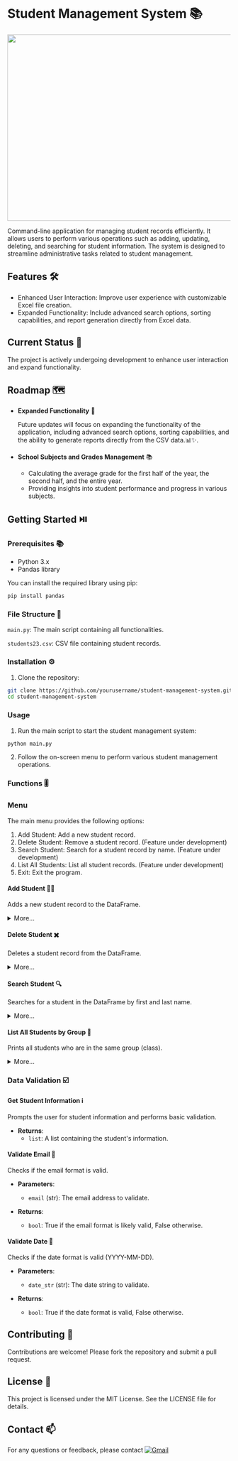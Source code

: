 # Student Management System  📚

<img src="https://github.com/pgnikolov/student-management-system/assets/151896883/66beb7d5-78c3-46a2-a1c7-e4e2b797c43c" width="7200" height="420"/>

Command-line application for managing student records efficiently. It allows users to perform various operations such as adding, updating, deleting, and searching for student information.
The system is designed to streamline administrative tasks related to student management.

## Features  🛠️

- Enhanced User Interaction: Improve user experience with customizable Excel file creation.
- Expanded Functionality: Include advanced search options, sorting capabilities, and report generation directly from Excel data.

## Current Status 🚧

The project is actively undergoing development to enhance user interaction and expand functionality.

## Roadmap  🗺️

* **Expanded Functionality** 🚀

    Future updates will focus on expanding the functionality of the application, including advanced search options,
    sorting capabilities, and the ability to generate reports directly from the CSV data.📊✨.

* **School Subjects and Grades Management** 📚

    - Calculating the average grade for the first half of the year, the second half, and the entire year.
    - Providing insights into student performance and progress in various subjects.



## Getting Started  ⏯️

### Prerequisites 📚

- Python 3.x
- Pandas library

You can install the required library using pip:
```bash
pip install pandas
```

### File Structure 📂

`main.py`: The main script containing all functionalities.

`students23.csv`: CSV file containing student records.

### Installation ⚙️ 

1. Clone the repository:
  ```bash
  git clone https://github.com/yourusername/student-management-system.git
  cd student-management-system
  ```

### Usage

1. Run the main script to start the student management system:
  ```bash
  python main.py
  ```
2. Follow the on-screen menu to perform various student management operations.

### Functions 🎚️

### Menu
The main menu provides the following options:

1. Add Student: Add a new student record.
2. Delete Student: Remove a student record. (Feature under development)
3. Search Student: Search for a student record by name. (Feature under development)
4. List All Students: List all student records. (Feature under development)
5. Exit: Exit the program.

#### Add Student 👨‍🎓
Adds a new student record to the DataFrame.

<details>
    <summary>More...</summary>
        
    - Parameters:
        - new_students (list): List containing the information of the new student.
        - df_students (pd.DataFrame): DataFrame containing existing student records.

    - Returns:
        - None
        
</details>


#### Delete Student ✖️
Deletes a student record from the DataFrame.

<details>
    <summary>More...</summary>
    
    - Parameters:
        - first_name_del (str): First name of the student to delete.
        - last_name_del (str): Last name of the student to delete.
        - df_students (pd.DataFrame): DataFrame containing existing student records.

    - Returns:
        - df (pd.DataFrame): DataFrame with the deleted record removed.

    - Raises:
        - ValueError: If no student with the given names is found.
    
</details>


#### Search Student 🔍
Searches for a student in the DataFrame by first and last name.

<details>
    <summary>More...</summary>

    - Parameters:
        - first_name_search (str): First name of the student to search.
        - last_name_search (str): Last name of the student to search.
        - df_students (pd.DataFrame): DataFrame containing existing student records.

    - Returns:
        - result (pd.DataFrame): DataFrame containing students matching the search criteria.

    - Raises:
        - ValueError: If no student with the given names is found.
        
</details>


#### List All Students by Group 📝
Prints all students who are in the same group (class).

<details>
    <summary>More...</summary>

    - Parameters:
        - df_students (pd.DataFrame): DataFrame containing existing student records.
        - class_students (str): The group (class) of students to filter.

    - Returns:
        - result (pd.DataFrame): DataFrame containing students filtered by the provided group.
    
</details>

### Data Validation ☑️

#### Get Student Information  ℹ️
Prompts the user for student information and performs basic validation.

- **Returns**:
    - `list`: A list containing the student's information.

#### Validate Email 📧
Checks if the email format is valid.

- **Parameters**:
    - `email` (str): The email address to validate.

- **Returns**:
    - `bool`: True if the email format is likely valid, False otherwise.

#### Validate Date 📅
Checks if the date format is valid (YYYY-MM-DD).

- **Parameters**:
    - `date_str` (str): The date string to validate.

- **Returns**:
    - `bool`: True if the date format is valid, False otherwise.


## Contributing 🤝
Contributions are welcome! Please fork the repository and submit a pull request.

## License 📝
This project is licensed under the MIT License. See the LICENSE file for details.

## Contact 📫
For any questions or feedback, please contact [![Gmail](https://img.shields.io/badge/-Gmail-c14438?style=flat&logo=Gmail&logoColor=white)](mailto:pgnikolov@gmail.com)
